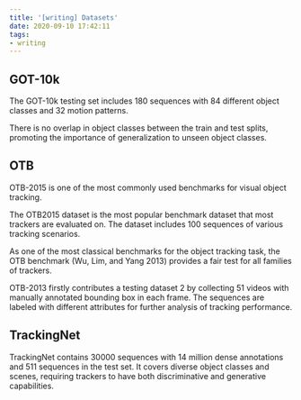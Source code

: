 ```yaml
---
title: '[writing] Datasets'
date: 2020-09-10 17:42:11
tags:
- writing
---
```


## GOT-10k

The GOT-10k testing set includes 180 sequences with 84 different object classes and 32 motion patterns.

There is no overlap in object classes between the train and test splits, promoting the importance of generalization to unseen object classes.

## OTB

OTB-2015 is one of the most commonly used benchmarks for visual object tracking.

The OTB2015 dataset is the most popular benchmark dataset that most trackers are evaluated on. The dataset includes 100 sequences of various tracking scenarios.

As one of the most classical benchmarks for the object tracking task, the OTB benchmark (Wu, Lim, and Yang 2013) provides a fair test for all families of trackers.

OTB-2013 firstly contributes a testing dataset 2 by collecting 51 videos with manually annotated bounding box in each frame. The sequences are labeled with different attributes for further analysis of tracking performance.

## TrackingNet

TrackingNet contains 30000 sequences  with 14 million dense annotations and 511 sequences in the  test set. It covers diverse object classes and scenes, requiring trackers to have both discriminative and generative capabilities.
